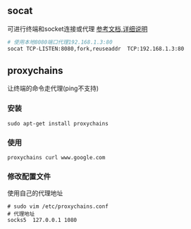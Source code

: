 ## socat
可进行终端和socket连接或代理
[参考文档,详细说明](https://zhuanlan.zhihu.com/p/347722248)
```bash
# 使用本地8080端口代理192.168.1.3:80
socat TCP-LISTEN:8080,fork,reuseaddr  TCP:192.168.1.3:80
```
## proxychains
让终端的命令走代理(ping不支持)
### 安装
```
sudo apt-get install proxychains
```
### 使用
```
proxychains curl www.google.com
```
### 修改配置文件
使用自己的代理地址
```
# sudo vim /etc/proxychains.conf
# 代理地址
socks5  127.0.0.1 1080
```
